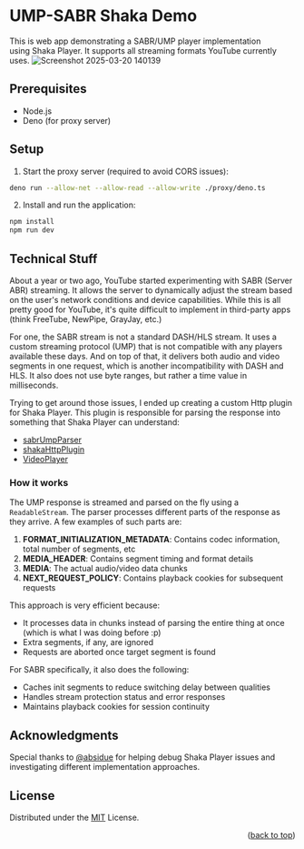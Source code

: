 # UMP-SABR Shaka Demo

This is web app demonstrating a SABR/UMP player implementation using Shaka Player. It supports all streaming formats YouTube currently uses.
![Screenshot 2025-03-20 140139](https://github.com/user-attachments/assets/a415b993-aeef-4dea-83ae-1ee2fb7efdb2)

## Prerequisites

- Node.js
- Deno (for proxy server)

## Setup

1. Start the proxy server (required to avoid CORS issues):
```bash
deno run --allow-net --allow-read --allow-write ./proxy/deno.ts
```

2. Install and run the application:
```bash
npm install
npm run dev
```

## Technical Stuff

About a year or two ago, YouTube started experimenting with SABR (Server ABR) streaming. It allows the server to dynamically adjust the stream based on the user's network conditions and device capabilities. While this is all pretty good for YouTube, it's quite difficult to implement in third-party apps (think FreeTube, NewPipe, GrayJay, etc.)

For one, the SABR stream is not a standard DASH/HLS stream. It uses a custom streaming protocol (UMP) that is not compatible with any players available these days. And on top of that, it delivers both audio and video segments in one request, which is another incompatibility with DASH and HLS. It also does not use byte ranges, but rather a time value in milliseconds.

Trying to get around those issues, I ended up creating a custom Http plugin for Shaka Player. This plugin is responsible for parsing the response into something that Shaka Player can understand:

- [sabrUmpParser](./src/utils/sabrUmpParser.ts)
- [shakaHttpPlugin](./src/utils/shakaHttpPlugin.ts)
- [VideoPlayer](./src/components/VideoPlayer.vue)

### How it works
The UMP response is streamed and parsed on the fly using a `ReadableStream`. The parser processes different parts of the response as they arrive. A few examples of such parts are:

1. **FORMAT_INITIALIZATION_METADATA**: Contains codec information, total number of segments, etc
2. **MEDIA_HEADER**: Contains segment timing and format details
3. **MEDIA**: The actual audio/video data chunks
4. **NEXT_REQUEST_POLICY**: Contains playback cookies for subsequent requests

This approach is very efficient because:
- It processes data in chunks instead of parsing the entire thing at once (which is what I was doing before :p)
- Extra segments, if any, are ignored
- Requests are aborted once target segment is found

For SABR specifically, it also does the following:
- Caches init segments to reduce switching delay between qualities
- Handles stream protection status and error responses
- Maintains playback cookies for session continuity

## Acknowledgments
Special thanks to [@absidue](https://github.com/absidue) for helping debug Shaka Player issues and investigating different implementation approaches.

## License
Distributed under the [MIT](./LICENSE) License.

<p align="right">
(<a href="#top">back to top</a>)
</p>
